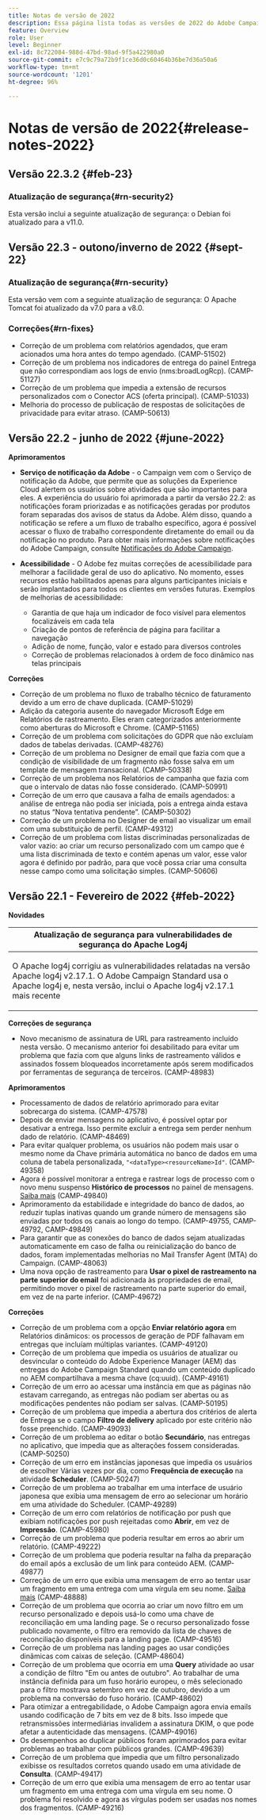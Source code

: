 ```yaml
---
title: Notas de versão de 2022
description: Essa página lista todas as versões de 2022 do Adobe Campaign Standard.
feature: Overview
role: User
level: Beginner
exl-id: 8c722084-988d-47bd-98ad-9f5a422980a0
source-git-commit: e7c9c79a72b9f1ce36d0c60464b36be7d36a50a6
workflow-type: tm+mt
source-wordcount: '1201'
ht-degree: 96%

---
```


# Notas de versão de 2022{#release-notes-2022}

## Versão 22.3.2 {#feb-23}

### Atualização de segurança{#rn-security2}

Esta versão inclui a seguinte atualização de segurança: o Debian foi atualizado para a v11.0.

## Versão 22.3 - outono/inverno de 2022 {#sept-22}

### Atualização de segurança{#rn-security}

Esta versão vem com a seguinte atualização de segurança: O Apache Tomcat foi atualizado da v7.0 para a v8.0.

### Correções{#rn-fixes}

* Correção de um problema com relatórios agendados, que eram acionados uma hora antes do tempo agendado. (CAMP-51502)
* Correção de um problema nos indicadores de entrega do painel Entrega que não correspondiam aos logs de envio (nms:broadLogRcp). (CAMP-51127)
* Correção de um problema que impedia a extensão de recursos personalizados com o Conector ACS (oferta principal). (CAMP-51033)
* Melhoria do processo de publicação de respostas de solicitações de privacidade para evitar atraso. (CAMP-50613)

## Versão 22.2 - junho de 2022 {#june-2022}

**Aprimoramentos**

* **Serviço de notificação da Adobe** - o Campaign vem com o Serviço de notificação da Adobe, que permite que as soluções da Experience Cloud alertem os usuários sobre atividades que são importantes para eles. A experiência do usuário foi aprimorada a partir da versão 22.2: as notificações foram priorizadas e as notificações geradas por produtos foram separadas dos avisos de status da Adobe. Além disso, quando a notificação se refere a um fluxo de trabalho específico, agora é possível acessar o fluxo de trabalho correspondente diretamente do email ou da notificação no produto.  Para obter mais informações sobre notificações do Adobe Campaign, consulte [Notificações do Adobe Campaign](../../administration/using/sending-internal-notifications.md).

<!--
* **Optimization in Workflow startup** - Adobe has added a new capability which can tune the number of workflows that start around the same time. This would help prevent CPU spikes that could have led to service interruptions or downtime. Adobe would enable it after 22.2 release. There is no further action item on customer regarding the same.
-->

* **Acessibilidade** - O Adobe fez muitas correções de acessibilidade para melhorar a facilidade geral de uso do aplicativo. No momento, esses recursos estão habilitados apenas para alguns participantes iniciais e serão implantados para todos os clientes em versões futuras. Exemplos de melhorias de acessibilidade:

   * Garantia de que haja um indicador de foco visível para elementos focalizáveis em cada tela
   * Criação de pontos de referência de página para facilitar a navegação
   * Adição de nome, função, valor e estado para diversos controles
   * Correção de problemas relacionados à ordem de foco dinâmico nas telas principais


**Correções**

* Correção de um problema no fluxo de trabalho técnico de faturamento devido a um erro de chave duplicada. (CAMP-51029)
* Adição da categoria ausente do navegador Microsoft Edge em Relatórios de rastreamento. Eles eram categorizados anteriormente como aberturas do Microsoft e Chrome. (CAMP-51165)
* Correção de um problema com solicitações do GDPR que não excluíam dados de tabelas derivadas. (CAMP-48276)
* Correção de um problema no Designer de email que fazia com que a condição de visibilidade de um fragmento não fosse salva em um template de mensagem transacional. (CAMP-50338)
* Correção de um problema nos Relatórios de campanha que fazia com que o intervalo de datas não fosse considerado. (CAMP-50991)
* Correção de um erro que causava a falha de emails agendados: a análise de entrega não podia ser iniciada, pois a entrega ainda estava no status “Nova tentativa pendente”. (CAMP-50302)
* Correção de um problema no Designer de email ao visualizar um email com uma substituição de perfil. (CAMP-49312)
* Correção de um problema com listas discriminadas personalizadas de valor vazio: ao criar um recurso personalizado com um campo que é uma lista discriminada de texto e contém apenas um valor, esse valor agora é definido por padrão, para que você possa criar uma consulta nesse campo como uma solicitação simples. (CAMP-50606)


## Versão 22.1 - Fevereiro de 2022 {#feb-2022}

**Novidades**

<table> 
<thead> 
<tr> 
<th> <strong>Atualização de segurança para vulnerabilidades de segurança do Apache Log4j</strong><br /> </th> 
</tr> 
</thead> 
<tbody> 
<tr> 
<td>
<p>O Apache log4j corrigiu as vulnerabilidades relatadas na versão Apache log4j v2.17.1. O Adobe Campaign Standard usa o Apache log4j e, nesta versão, inclui o Apache log4j v2.17.1 mais recente </p>
</td> 
</tr> 
</tbody> 
</table>

**Correções de segurança**

* Novo mecanismo de assinatura de URL para rastreamento incluído nesta versão. O mecanismo anterior foi desabilitado para evitar um problema que fazia com que alguns links de rastreamento válidos e assinados fossem bloqueados incorretamente após serem modificados por ferramentas de segurança de terceiros. (CAMP-48983)

**Aprimoramentos**

* Processamento de dados de relatório aprimorado para evitar sobrecarga do sistema. (CAMP-47578)
* Depois de enviar mensagens no aplicativo, é possível optar por desativar a entrega. Isso permite excluir a entrega sem perder nenhum dado de relatório. (CAMP-48469)
* Para evitar qualquer problema, os usuários não podem mais usar o mesmo nome da Chave primária automática no banco de dados em uma coluna de tabela personalizada, `"<dataType><resourceName>Id"`. (CAMP-49358)
* Agora é possível monitorar a entrega e rastrear logs de processo com o novo menu suspenso **Histórico de processos** no painel de mensagens. [Saiba mais](../../sending/using/monitoring-a-delivery.md) (CAMP-49840)
* Aprimoramento da estabilidade e integridade do banco de dados, ao reduzir tuplas inativas quando um grande número de mensagens são enviadas por todos os canais ao longo do tempo. (CAMP-49755, CAMP-49792, CAMP-49849)
* Para garantir que as conexões do banco de dados sejam atualizadas automaticamente em caso de falha ou reinicialização do banco de dados, foram implementadas melhorias no Mail Transfer Agent (MTA) do Campaign. (CAMP-48063)
* Uma nova opção de rastreamento para **Usar o pixel de rastreamento na parte superior do email** foi adicionada às propriedades de email, permitindo mover o pixel de rastreamento na parte superior do email, em vez de na parte inferior. (CAMP-49672)

**Correções**

* Correção de um problema com a opção **Enviar relatório agora** em Relatórios dinâmicos: os processos de geração de PDF falhavam em entregas que incluíam múltiplas variantes. (CAMP-49120)
* Correção de um problema que impedia os usuários de atualizar ou desvincular o conteúdo do Adobe Experience Manager (AEM) das entregas do Adobe Campaign Standard quando um conteúdo duplicado no AEM compartilhava a mesma chave (cq:uuid). (CAMP-49161)
* Correção de um erro ao acessar uma instância em que as páginas não estavam carregando, as entregas não podiam ser abertas ou as modificações pendentes não podiam ser salvas. (CAMP-50195)
* Correção de um problema que impedia a abertura dos critérios de alerta de Entrega se o campo **Filtro de delivery** aplicado por este critério não fosse preenchido. (CAMP-49093)
* Correção de um problema ao editar o botão **Secundário**, nas entregas no aplicativo, que impedia que as alterações fossem consideradas. (CAMP-50250)
* Correção de um erro em instâncias japonesas que impedia os usuários de escolher Várias vezes por dia, como **Frequência de execução** na atividade **Scheduler**. (CAMP-50247)
* Correção de um problema ao trabalhar em uma interface de usuário japonesa que exibia uma mensagem de erro ao selecionar um horário em uma atividade do Scheduler. (CAMP-49289)
* Correção de um erro com relatórios de notificação por push que exibiam notificações por push rejeitadas como **Abrir**, em vez de **Impressão**. (CAMP-45980)
* Correção de um problema que poderia resultar em erros ao abrir um relatório. (CAMP-49222)
* Correção de um problema que poderia resultar na falha da preparação do email após a exclusão de um link para conteúdo AEM. (CAMP-49877)
* Correção de um erro que exibia uma mensagem de erro ao tentar usar um fragmento em uma entrega com uma vírgula em seu nome. [Saiba mais](../../designing/using/using-existing-content.md#retrieving-content-from-a-url-automatically-at-preparation-time) (CAMP-48888)
* Correção de um problema que ocorria ao criar um novo filtro em um recurso personalizado e depois usá-lo como uma chave de reconciliação em uma landing page. Se o recurso personalizado fosse publicado novamente, o filtro era removido da lista de chaves de reconciliação disponíveis para a landing page. (CAMP-49516)
* Correção de um problema nas landing pages ao usar condições dinâmicas com caixas de seleção. (CAMP-48604)
* Correção de um problema que ocorria em uma **Query** atividade ao usar a condição de filtro &quot;Em ou antes de outubro&quot;. Ao trabalhar de uma instância definida para um fuso horário europeu, o mês selecionado para o filtro mostrava setembro em vez de outubro, devido a um problema na conversão do fuso horário. (CAMP-48602)
* Para otimizar a entregabilidade, o Adobe Campaign agora envia emails usando codificação de 7 bits em vez de 8 bits. Isso impede que retransmissões intermediárias invalidem a assinatura DKIM, o que pode afetar a autenticidade das mensagens. (CAMP-49016)
* Os desempenhos ao duplicar públicos foram aprimorados para evitar problemas ao trabalhar com públicos grandes. (CAMP-49639)
* Correção de um problema que impedia que um filtro personalizado exibisse os resultados corretos quando usado em uma atividade de **Consulta**. (CAMP-49417)
* Correção de um erro que exibia uma mensagem de erro ao tentar usar um fragmento em uma entrega com uma vírgula em seu nome. O problema foi resolvido e agora as vírgulas podem ser usadas nos nomes dos fragmentos. (CAMP-49216)
